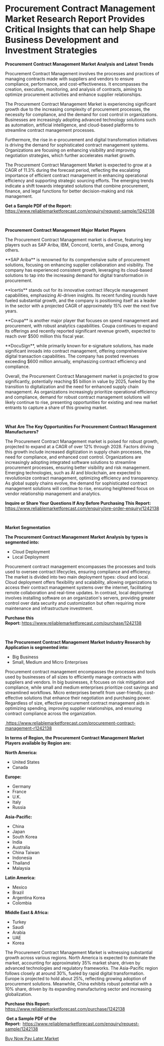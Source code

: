 <p><h1>Procurement Contract Management Market Research Report Provides Critical Insights that can help Shape Business Development and Investment Strategies</h1></p><p><strong>Procurement Contract Management Market Analysis and Latest Trends</strong></p>
<p><p>Procurement Contract Management involves the processes and practices of managing contracts made with suppliers and vendors to ensure compliance, performance, and cost-effectiveness. It encompasses the creation, execution, monitoring, and analysis of contracts, aiming to optimize procurement activities and enhance supplier relationships. </p><p>The Procurement Contract Management Market is experiencing significant growth due to the increasing complexity of procurement processes, the necessity for compliance, and the demand for cost control in organizations. Businesses are increasingly adopting advanced technology solutions such as automation, artificial intelligence, and cloud-based platforms to streamline contract management processes. </p><p>Furthermore, the rise in e-procurement and digital transformation initiatives is driving the demand for sophisticated contract management systems. Organizations are focusing on enhancing visibility and improving negotiation strategies, which further accelerates market growth. </p><p>The Procurement Contract Management Market is expected to grow at a CAGR of 11.3% during the forecast period, reflecting the escalating importance of efficient contract management in enhancing operational efficiency and supporting strategic sourcing efforts. The emerging trends indicate a shift towards integrated solutions that combine procurement, finance, and legal functions for better decision-making and risk management.</p></p>
<p><strong>Get a Sample PDF of the Report:&nbsp;</strong> <a href="https://www.reliablemarketforecast.com/enquiry/request-sample/1242138?utm_campaign=2449&utm_medium=2&utm_source=Github&utm_content=ia&utm_term=10032025&utm_id=procurement-contract-management">https://www.reliablemarketforecast.com/enquiry/request-sample/1242138</a></p>
<p>&nbsp;</p>
<p><strong>Procurement Contract Management Major Market Players</strong></p>
<p><p>The Procurement Contract Management market is diverse, featuring key players such as SAP Ariba, IBM, Concord, Icertis, and Coupa, among others. </p><p>**SAP Ariba** is renowned for its comprehensive suite of procurement solutions, focusing on enhancing supplier collaboration and visibility. The company has experienced consistent growth, leveraging its cloud-based solutions to tap into the increasing demand for digital transformation in procurement. </p><p>**Icertis** stands out for its innovative contract lifecycle management capabilities, emphasizing AI-driven insights. Its recent funding rounds have fueled substantial growth, and the company is positioning itself as a leader in the sector with a projected CAGR of approximately 15% over the next five years. </p><p>**Coupa** is another major player that focuses on spend management and procurement, with robust analytics capabilities. Coupa continues to expand its offerings and recently reported significant revenue growth, expected to reach over $500 million this fiscal year.</p><p>**DocuSign**, while primarily known for e-signature solutions, has made significant inroads into contract management, offering comprehensive digital transaction capabilities. The company has posted revenues exceeding $600 million annually, emphasizing contract efficiency and compliance.</p><p>Overall, the Procurement Contract Management market is projected to grow significantly, potentially reaching $5 billion in value by 2025, fueled by the transition to digitalization and the need for enhanced supply chain management. As organizations increasingly prioritize operational efficiency and compliance, demand for robust contract management solutions will likely continue to rise, presenting opportunities for existing and new market entrants to capture a share of this growing market.</p></p>
<p>&nbsp;</p>
<p><strong>What Are The Key Opportunities For Procurement Contract Management Manufacturers?</strong></p>
<p><p>The Procurement Contract Management market is poised for robust growth, projected to expand at a CAGR of over 12% through 2028. Factors driving this growth include increased digitization in supply chain processes, the need for compliance, and enhanced cost control. Organizations are increasingly adopting integrated software solutions to streamline procurement processes, ensuring better visibility and risk management. Emerging technologies, such as AI and blockchain, are expected to revolutionize contract management, optimizing efficiency and transparency. As global supply chains evolve, the demand for sophisticated contract management solutions will continue to rise, ensuring heightened focus on vendor relationship management and analytics.</p></p>
<p><strong>Inquire or Share Your Questions If Any Before Purchasing This Report:</strong> <a href="https://www.reliablemarketforecast.com/enquiry/pre-order-enquiry/1242138?utm_campaign=2449&utm_medium=2&utm_source=Github&utm_content=ia&utm_term=10032025&utm_id=procurement-contract-management">https://www.reliablemarketforecast.com/enquiry/pre-order-enquiry/1242138</a></p>
<p>&nbsp;</p>
<p><strong>Market Segmentation</strong></p>
<p><strong>The Procurement Contract Management Market Analysis by types is segmented into:</strong></p>
<p><ul><li>Cloud Deployment</li><li>Local Deployment</li></ul></p>
<p><p>Procurement contract management encompasses the processes and tools used to oversee contract lifecycles, ensuring compliance and efficiency. The market is divided into two main deployment types: cloud and local. Cloud deployment offers flexibility and scalability, allowing organizations to access their contract management systems over the internet, facilitating remote collaboration and real-time updates. In contrast, local deployment involves installing software on an organization's servers, providing greater control over data security and customization but often requiring more maintenance and infrastructure investment.</p></p>
<p><strong>Purchase this Report:&nbsp;</strong><a href="https://www.reliablemarketforecast.com/purchase/1242138?utm_campaign=2449&utm_medium=2&utm_source=Github&utm_content=ia&utm_term=10032025&utm_id=procurement-contract-management">https://www.reliablemarketforecast.com/purchase/1242138</a></p>
<p>&nbsp;</p>
<p><strong>The Procurement Contract Management Market Industry Research by Application is segmented into:</strong></p>
<p><ul><li>Big Business</li><li>Small, Medium and Micro Enterprises</li></ul></p>
<p><p>Procurement contract management encompasses the processes and tools used by businesses of all sizes to efficiently manage contracts with suppliers and vendors. In big businesses, it focuses on risk mitigation and compliance, while small and medium enterprises prioritize cost savings and streamlined workflows. Micro enterprises benefit from user-friendly, cost-effective solutions that enhance their negotiation and purchasing power. Regardless of size, effective procurement contract management aids in optimizing spending, improving supplier relationships, and ensuring contract compliance across the organization.</p></p>
<p><a href="https://www.reliablemarketforecast.com/procurement-contract-management-r1242138?utm_campaign=2449&utm_medium=2&utm_source=Github&utm_content=ia&utm_term=10032025&utm_id=procurement-contract-management">&nbsp;https://www.reliablemarketforecast.com/procurement-contract-management-r1242138</a></p>
<p><strong>In terms of Region, the Procurement Contract Management Market Players available by Region are:</strong></p>
<p>
    <p> <strong> North America: </strong>
        <ul>
            <li>United States</li>
            <li>Canada</li>
        </ul>
        </p> 
    <p> <strong> Europe: </strong>
        <ul>
            <li>Germany</li>
            <li>France</li>
            <li>U.K.</li>
            <li>Italy</li>
            <li>Russia</li>
        </ul>
        </p> 
    <p> <strong> Asia-Pacific: </strong>
        <ul>
            <li>China</li>
            <li>Japan</li>
            <li>South Korea</li>
            <li>India</li>
            <li>Australia</li>
            <li>China Taiwan</li>
            <li>Indonesia</li>
            <li>Thailand</li>
            <li>Malaysia</li>
        </ul>
        </p> 
    <p> <strong> Latin America: </strong>
        <ul>
            <li>Mexico</li>
            <li>Brazil</li>
            <li>Argentina Korea</li>
            <li>Colombia</li>
        </ul>
        </p> 
    <p> <strong> Middle East & Africa: </strong>
        <ul>
            <li>Turkey</li>
            <li>Saudi</li>
            <li>Arabia</li>
            <li>UAE</li>
            <li>Korea</li>
        </ul>
    </p>
    </p>
<p><p>The Procurement Contract Management Market is witnessing substantial growth across various regions. North America is expected to dominate the market, accounting for approximately 35% market share, driven by advanced technologies and regulatory frameworks. The Asia-Pacific region follows closely at around 30%, fueled by rapid digital transformation. Europe is projected to hold about 25%, reflecting growing adoption of procurement solutions. Meanwhile, China exhibits robust potential with a 10% share, driven by its expanding manufacturing sector and increasing globalization.</p></p>
<p><strong>Purchase this Report: </strong><a href="https://www.reliablemarketforecast.com/purchase/1242138?utm_campaign=2449&utm_medium=2&utm_source=Github&utm_content=ia&utm_term=10032025&utm_id=procurement-contract-management">https://www.reliablemarketforecast.com/purchase/1242138</a></p>
<p>&nbsp;<strong>Get a Sample PDF of the Report:&nbsp;&nbsp;</strong><a href="https://www.reliablemarketforecast.com/enquiry/request-sample/1242138?utm_campaign=2449&utm_medium=2&utm_source=Github&utm_content=ia&utm_term=10032025&utm_id=procurement-contract-management">https://www.reliablemarketforecast.com/enquiry/request-sample/1242138</a></p>
<p><strong></strong></p>
<p><p><a href="https://github.com/norbeludie83/Market-Research-Report-List-1/blob/main/buy-now-pay-later-market.md?utm_campaign=2449&utm_medium=2&utm_source=Github&utm_content=ia&utm_term=10032025&utm_id=procurement-contract-management">Buy Now Pay Later Market</a></p></p>